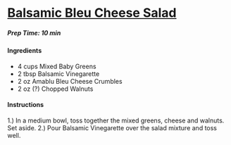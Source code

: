 # [Balsamic Bleu Cheese Salad](https://www.allrecipes.com/recipe/23779/balsamic-bleu-cheese-salad/) 
##### Prep Time: 10 min 

#### Ingredients 
* 4 cups Mixed Baby Greens 
* 2 tbsp Balsamic Vinegarette
* 2 oz Amablu Bleu Cheese Crumbles
* 2 oz (?) Chopped Walnuts  


#### Instructions 
1.) In a medium bowl, toss together the mixed greens, cheese and walnuts. Set aside. 
2.) Pour Balsamic Vinegarette over the salad mixture and toss well.
